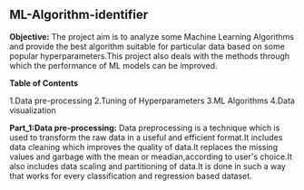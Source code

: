 ## ML-Algorithm-identifier
**Objective:**
The project aim is to analyze some Machine Learning Algorithms and provide the best algorithm suitable for particular data based on some popular hyperparameters.This project also deals with the methods through which the performance of ML models can be improved.


**Table of Contents**

1.Data pre-processing
2.Tuning of Hyperparameters
3.ML Algorithms
4.Data visualization

**Part_1:Data pre-processing:**
         Data preprocessing is a technique which is used to transform the raw data in a useful and efficient format.It includes data cleaning which improves the quality of data.It replaces the missing values and garbage with the mean or meadian,according to user's choice.It also includes data scaling and partitioning of data.It is done in such a way that works for every classification and regression based dataset.


 


